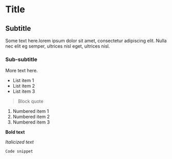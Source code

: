 # Title

## Subtitle

Some text here.lorem ipsum dolor sit amet, consectetur adipiscing elit. Nulla nec elit eg semper, ultrices nisl eget, ultrices nisl.

### Sub-subtitle

More text here.

- List item 1
- List item 2
- List item 3

> Block quote

1. Numbered item 1
2. Numbered item 2
3. Numbered item 3

**Bold text**

_Italicized text_

`Code snippet`
